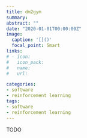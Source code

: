 ```yaml
---
title: dm2gym
summary: 
abstract: ""
date: "2020-01-01T00:00:00Z"
image:
  caption: '[]()'
  focal_point: Smart
links: 
# - icon: 
#   icon_pack:
#   name: 
#   url:

categories:
- software
- reinforcement learning
tags:
- software
- reinforcement learning
---
```


TODO